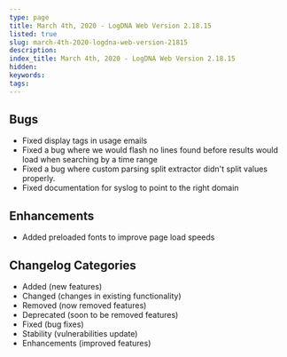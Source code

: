 ```yaml
---
type: page
title: March 4th, 2020 - LogDNA Web Version 2.18.15
listed: true
slug: march-4th-2020-logdna-web-version-21815
description: 
index_title: March 4th, 2020 - LogDNA Web Version 2.18.15
hidden: 
keywords: 
tags: 
---
```





## Bugs
* Fixed display tags in usage emails
* Fixed a bug where we would flash no lines found before results would load when searching by a time range
* Fixed a bug where custom parsing split extractor didn't split values properly.
* Fixed documentation for syslog to point to the right domain

## Enhancements
* Added preloaded fonts to improve page load speeds

## Changelog Categories
* Added (new features)
* Changed (changes in existing functionality)
* Removed (now removed features)
* Deprecated (soon to be removed features)
* Fixed (bug fixes)
* Stability (vulnerabilities update)
* Enhancements (improved features)

